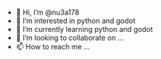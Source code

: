 - 👋 Hi, I’m @nu3a178
- 👀 I’m interested in python and godot
- 🌱 I’m currently learning python and godot
- 💞️ I’m looking to collaborate on ...
- 📫 How to reach me ...

<!---
nu3a178/nu3a178 is a ✨ special ✨ repository because its `README.md` (this file) appears on your GitHub profile.
You can click the Preview link to take a look at your changes.
--->

